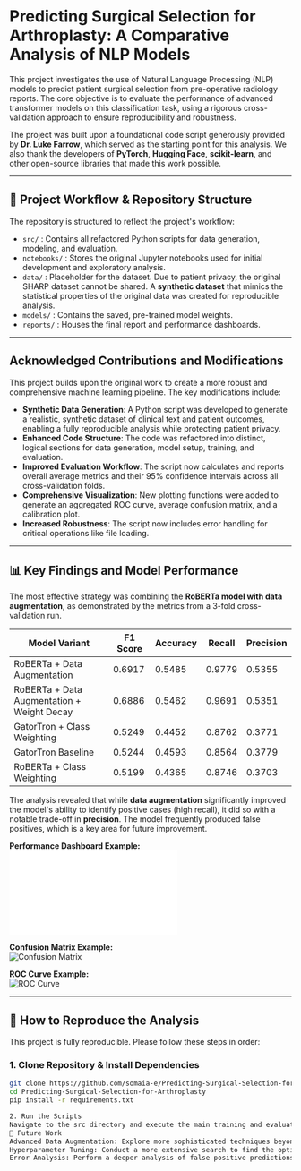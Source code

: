 # Predicting Surgical Selection for Arthroplasty: A Comparative Analysis of NLP Models

This project investigates the use of Natural Language Processing (NLP) models to predict patient surgical selection from pre-operative radiology reports. The core objective is to evaluate the performance of advanced transformer models on this classification task, using a rigorous cross-validation approach to ensure reproducibility and robustness.

The project was built upon a foundational code script generously provided by **Dr. Luke Farrow**, which served as the starting point for this analysis. We also thank the developers of **PyTorch**, **Hugging Face**, **scikit-learn**, and other open-source libraries that made this work possible.

---

## 📂 Project Workflow & Repository Structure

The repository is structured to reflect the project's workflow:

- `src/` : Contains all refactored Python scripts for data generation, modeling, and evaluation.  
- `notebooks/` : Stores the original Jupyter notebooks used for initial development and exploratory analysis.  
- `data/` : Placeholder for the dataset. Due to patient privacy, the original SHARP dataset cannot be shared. A **synthetic dataset** that mimics the statistical properties of the original data was created for reproducible analysis.  
- `models/` : Contains the saved, pre-trained model weights.  
- `reports/` : Houses the final report and performance dashboards.  

---

##  Acknowledged Contributions and Modifications

This project builds upon the original work to create a more robust and comprehensive machine learning pipeline. The key modifications include:

- **Synthetic Data Generation**: A Python script was developed to generate a realistic, synthetic dataset of clinical text and patient outcomes, enabling a fully reproducible analysis while protecting patient privacy.  
- **Enhanced Code Structure**: The code was refactored into distinct, logical sections for data generation, model setup, training, and evaluation.  
- **Improved Evaluation Workflow**: The script now calculates and reports overall average metrics and their 95% confidence intervals across all cross-validation folds.  
- **Comprehensive Visualization**: New plotting functions were added to generate an aggregated ROC curve, average confusion matrix, and a calibration plot.  
- **Increased Robustness**: The script now includes error handling for critical operations like file loading.  

---

## 📊 Key Findings and Model Performance

The most effective strategy was combining the **RoBERTa model with data augmentation**, as demonstrated by the metrics from a 3-fold cross-validation run.

| Model Variant                           | F1 Score | Accuracy | Recall  | Precision |
|-----------------------------------------|----------|----------|---------|-----------|
| RoBERTa + Data Augmentation             | 0.6917   | 0.5485   | 0.9779  | 0.5355    |
| RoBERTa + Data Augmentation + Weight Decay | 0.6886 | 0.5462   | 0.9691  | 0.5351    |
| GatorTron + Class Weighting             | 0.5249   | 0.4452   | 0.8762  | 0.3771    |
| GatorTron Baseline                      | 0.5244   | 0.4593   | 0.8564  | 0.3779    |
| RoBERTa + Class Weighting               | 0.5199   | 0.4365   | 0.8746  | 0.3703    |

The analysis revealed that while **data augmentation** significantly improved the model's ability to identify positive cases (high recall), it did so with a notable trade-off in **precision**. The model frequently produced false positives, which is a key area for future improvement.

**Performance Dashboard Example:**  
![Model Performance Dashboard](reports/model_performance_combined--Dashboard-2.pdf)

**Confusion Matrix Example:**  
![Confusion Matrix](reports/confusion_matrix_example.png)

**ROC Curve Example:**  
![ROC Curve](reports/roc_curve_example.png)

---

## 🔄 How to Reproduce the Analysis

This project is fully reproducible. Please follow these steps in order:

### 1. Clone Repository & Install Dependencies

```bash
git clone https://github.com/somaia-e/Predicting-Surgical-Selection-for-Arthroplasty.git
cd Predicting-Surgical-Selection-for-Arthroplasty
pip install -r requirements.txt

2. Run the Scripts
Navigate to the src directory and execute the main training and evaluation script.
🚀 Future Work
Advanced Data Augmentation: Explore more sophisticated techniques beyond random insertion to improve model generalization.
Hyperparameter Tuning: Conduct a more extensive search to find the optimal combination of learning rates, batch sizes, and epochs for the best-performing models.
Error Analysis: Perform a deeper analysis of false positive predictions to understand their root causes and develop strategies to mitigate them.
